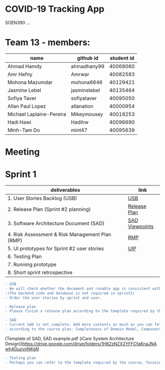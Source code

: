 # COVID-19 Tracking App
SOEN390 ... 

# Team 13 - members:
|name                     |github id    |student id
|---                      |---          |---     
|Ahmad Hamdy              |ahmadhany99  |40068060
|Amr Hefny                |Amrwar       |40082583
|Mohona Mazumdar          |mohona6646   |40129421
|Jasmine Lebel            |jasminelebel |40135464
|Sofiya Taver             |sofiyataver  |40095050
|Allan Paul Lopez         |allanation   |40000954
|Michael Laplaine-Pereira |Mikeymousey  |40018253
|Hadi Hawi                |Hadihw       |40096690
|Minh-Tam Do              |mint47       |40095639

# Meeting



# Sprint 1 
|deliverables                                    |link
|---|---
|1. User Stories Backlog (USB)                   |[USB](https://docs.google.com/spreadsheets/d/11p0U-zCPAayfLQusWur0hO5mZX3hGNTCIV7EMeG5r5M/edit?usp=sharing)
|2. Release Plan (Sprint #2 planning)            |[Release Plan](https://docs.google.com/spreadsheets/d/1Bgh8lELOZNT960vOXjODzkQBxTJrBH5S/edit?usp=sharing&ouid=100065792280865296979&rtpof=true&sd=true)
|3. Software Architecture Document (SAD)         |[SAD](https://onedrive.live.com/edit.aspx?resid=24E44FED4DE29290!127635&ithint=file%2cdocx&wdLOR=cE23BF4F7-DC33-45D7-8092-5B9C08C689D0&authkey=!ALvoQ1ATMqdebok) <br> [Viewpoints](https://docs.google.com/document/d/141-sKeF1fhYgcpItkO8x6FpbBK9v4EHno8PujWkCae4/edit)
|4. Risk Assessment & Risk Management Plan (RMP) |[RMP](https://docs.google.com/spreadsheets/d/19pll7K4vfft5RpWc3XY_mr_mzK3Kgz0W/edit?usp=sharing&ouid=100065792280865296979&rtpof=true&sd=true)
|5. UI prototypes for Sprint #2 user stories     | [UIP](https://docs.google.com/document/d/1uBESrofI35jFGL3LGNSbbG86htb_SX91NCIj1kRFRq8/edit?usp=sharing)
|6. Testing Plan                                 |
|7. Running prototype                            |
|8. Short sprint retrospective                   |

 ```diff
 - USB
 - We will check whether the document and runable app is consistent with the user sotries. 
 -(The backend code and database is not required in sprint1)
 - Order the user stories by sprint and user.
 ```
 
  ```diff
 - Release plan 
 - Please finish a release plan according to the template required by the course 
 ```
 
   ```diff
   - SAD 
   - Current SAD is not complete. Add more contents as much as you can following the template.
   - according to the course plan: Completeness of Domain Model, Component Diagram (at least)
   ```
   [Template of SAD, SAD example.pdf (iCare System Architecture Design)]https://drive.google.com/drive/folders/1H62zNZX2YFFCfa6naJNAwh4GuzvnNKgN
 
 
   ```diff
   - Testing plan
   - Perhaps you can refer to the template required by the course, focusing on Unit tests  Integration tests    System tests 
   ```
